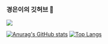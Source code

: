 ### 경은이의 깃허브 👋
![](https://img.shields.io/badge/Java-ED8B00?style=for-the-badge&logo=openjdk&logoColor=white)

[![Anurag's GitHub stats](https://github-readme-stats.vercel.app/api?username=Mingangstar)](https://github.com/anuraghazra/github-readme-stats)
[![Top Langs](https://github-readme-stats.vercel.app/api/top-langs/?username=Mingangstar)](https://github.com/anuraghazra/github-readme-stats)
<!--
**Mingangstar/Mingangstar** is a ✨ _special_ ✨ repository because its `README.md` (this file) appears on your GitHub profile.

Here are some ideas to get you started:

- 🔭 I’m currently working on ...
- 🌱 I’m currently learning ...
- 👯 I’m looking to collaborate on ...
- 🤔 I’m looking for help with ...
- 💬 Ask me about ...
- 📫 How to reach me: ...
- 😄 Pronouns: ...
- ⚡ Fun fact: ...
-->

